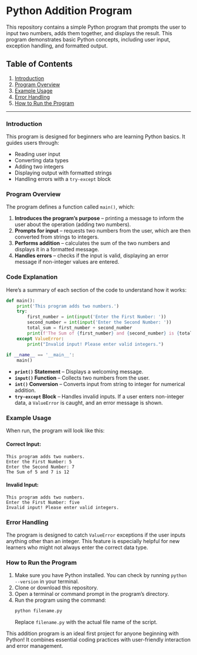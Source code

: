 
# Python Addition Program

This repository contains a simple Python program that prompts the user to input two numbers, adds them together, and displays the result. This program demonstrates basic Python concepts, including user input, exception handling, and formatted output.

## Table of Contents
1. [Introduction](#introduction)
2. [Program Overview](#program-overview)
3. [Example Usage](#example-usage)
4. [Error Handling](#error-handling)
5. [How to Run the Program](#how-to-run-the-program)

---

### Introduction

This program is designed for beginners who are learning Python basics. It guides users through:
- Reading user input
- Converting data types
- Adding two integers
- Displaying output with formatted strings
- Handling errors with a `try-except` block

### Program Overview

The program defines a function called `main()`, which:
1. **Introduces the program’s purpose** – printing a message to inform the user about the operation (adding two numbers).
2. **Prompts for input** – requests two numbers from the user, which are then converted from strings to integers.
3. **Performs addition** – calculates the sum of the two numbers and displays it in a formatted message.
4. **Handles errors** – checks if the input is valid, displaying an error message if non-integer values are entered.

### Code Explanation

Here’s a summary of each section of the code to understand how it works:

```python
def main():
    print('This program adds two numbers.')
    try:
        first_number = int(input('Enter the First Number: '))
        second_number = int(input('Enter the Second Number: '))
        total_sum = first_number + second_number
        print(f'The Sum of {first_number} and {second_number} is {total_sum}')
    except ValueError:
        print("Invalid input! Please enter valid integers.")
        
if __name__ == '__main__':
    main()
```

- **`print()` Statement** – Displays a welcoming message.
- **`input()` Function** – Collects two numbers from the user.
- **`int()` Conversion** – Converts input from string to integer for numerical addition.
- **`try-except` Block** – Handles invalid inputs. If a user enters non-integer data, a `ValueError` is caught, and an error message is shown.

### Example Usage

When run, the program will look like this:

#### Correct Input:
```
This program adds two numbers.
Enter the First Number: 5
Enter the Second Number: 7
The Sum of 5 and 7 is 12
```

#### Invalid Input:
```
This program adds two numbers.
Enter the First Number: five
Invalid input! Please enter valid integers.
```

### Error Handling

The program is designed to catch `ValueError` exceptions if the user inputs anything other than an integer. This feature is especially helpful for new learners who might not always enter the correct data type.

### How to Run the Program

1. Make sure you have Python installed. You can check by running `python --version` in your terminal.
2. Clone or download this repository.
3. Open a terminal or command prompt in the program’s directory.
4. Run the program using the command:
   ```bash
   python filename.py
   ```
   Replace `filename.py` with the actual file name of the script.

This addition program is an ideal first project for anyone beginning with Python! It combines essential coding practices with user-friendly interaction and error management.
